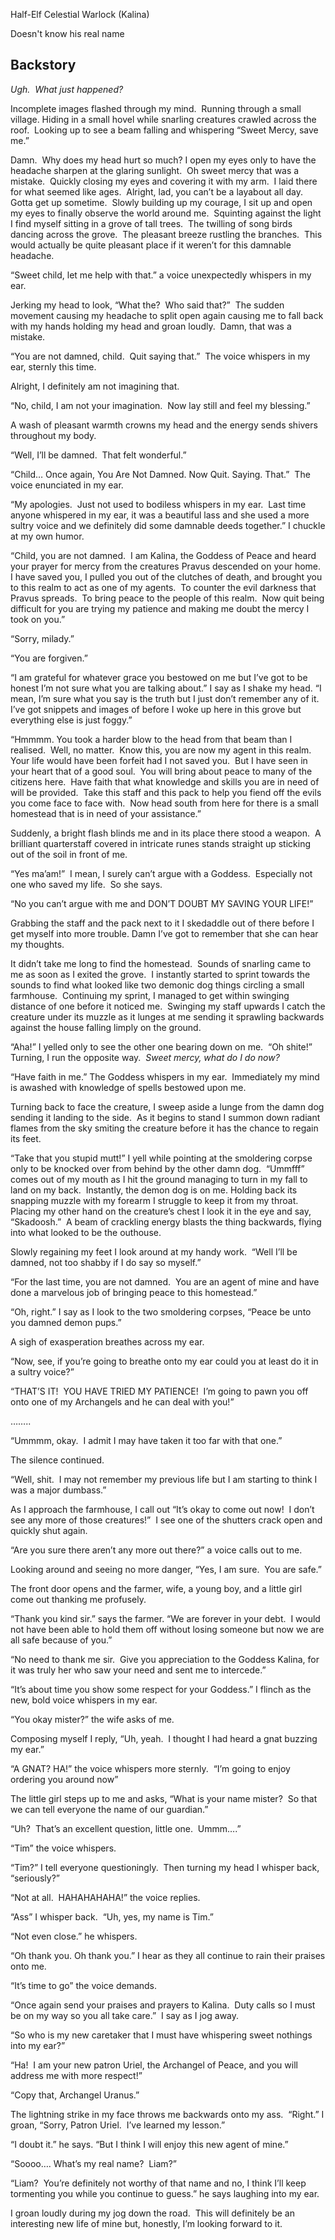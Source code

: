 Half-Elf Celestial Warlock (Kalina)

Doesn't know his real name

## Backstory
_Ugh.  What just happened?_

Incomplete images flashed through my mind.  Running through a small village. Hiding in a small hovel while snarling creatures crawled across the roof.  Looking up to see a beam falling and whispering “Sweet Mercy, save me.”

Damn.  Why does my head hurt so much? I open my eyes only to have the headache sharpen at the glaring sunlight.  Oh sweet mercy that was a mistake.  Quickly closing my eyes and covering it with my arm.  I laid there for what seemed like ages.  Alright, lad, you can’t be a layabout all day.  Gotta get up sometime.  Slowly building up my courage, I sit up and open my eyes to finally observe the world around me.  Squinting against the light I find myself sitting in a grove of tall trees.  The twilling of song birds dancing across the grove.  The pleasant breeze rustling the branches.  This would actually be quite pleasant place if it weren’t for this damnable headache.

“Sweet child, let me help with that.” a voice unexpectedly whispers in my ear.

Jerking my head to look, “What the?  Who said that?”  The sudden movement causing my headache to split open again causing me to fall back with my hands holding my head and groan loudly.  Damn, that was a mistake.

“You are not damned, child.  Quit saying that.”  The voice whispers in my ear, sternly this time.

Alright, I definitely am not imagining that. 

“No, child, I am not your imagination.  Now lay still and feel my blessing.” 

A wash of pleasant warmth crowns my head and the energy sends shivers throughout my body.

“Well, I’ll be damned.  That felt wonderful.”

“Child… Once again, You Are Not Damned. Now Quit. Saying. That.”  The voice enunciated in my ear.

“My apologies.  Just not used to bodiless whispers in my ear.  Last time anyone whispered in my ear, it was a beautiful lass and she used a more sultry voice and we definitely did some damnable deeds together.” I chuckle at my own humor.

“Child, you are not damned.  I am Kalina, the Goddess of Peace and heard your prayer for mercy from the creatures Pravus descended on your home.  I have saved you, I pulled you out of the clutches of death, and brought you to this realm to act as one of my agents.  To counter the evil darkness that Pravus spreads.  To bring peace to the people of this realm.  Now quit being difficult for you are trying my patience and making me doubt the mercy I took on you.”

“Sorry, milady.”

“You are forgiven.”

“I am grateful for whatever grace you bestowed on me but I’ve got to be honest I’m not sure what you are talking about.” I say as I shake my head. “I mean, I’m sure what you say is the truth but I just don’t remember any of it.  I’ve got snippets and images of before I woke up here in this grove but everything else is just foggy.”

“Hmmmm. You took a harder blow to the head from that beam than I realised.  Well, no matter.  Know this, you are now my agent in this realm.  Your life would have been forfeit had I not saved you.  But I have seen in your heart that of a good soul.  You will bring about peace to many of the citizens here.  Have faith that what knowledge and skills you are in need of will be provided.  Take this staff and this pack to help you fiend off the evils you come face to face with.  Now head south from here for there is a small homestead that is in need of your assistance.”

Suddenly, a bright flash blinds me and in its place there stood a weapon.  A brilliant quarterstaff covered in intricate runes stands straight up sticking out of the soil in front of me.

“Yes ma’am!”  I mean, I surely can’t argue with a Goddess.  Especially not one who saved my life.  So she says.

“No you can’t argue with me and DON’T DOUBT MY SAVING YOUR LIFE!”

Grabbing the staff and the pack next to it I skedaddle out of there before I get myself into more trouble. Damn I’ve got to remember that she can hear my thoughts.

It didn’t take me long to find the homestead.  Sounds of snarling came to me as soon as I exited the grove.  I instantly started to sprint towards the sounds to find what looked like two demonic dog things circling a small farmhouse.  Continuing my sprint, I managed to get within swinging distance of one before it noticed me.  Swinging my staff upwards I catch the creature under its muzzle as it lunges at me sending it sprawling backwards against the house falling limply on the ground.

“Aha!” I yelled only to see the other one bearing down on me.  “Oh shite!” Turning, I run the opposite way.  _Sweet mercy, what do I do now?_  

“Have faith in me.” The Goddess whispers in my ear.  Immediately my mind is awashed with knowledge of spells bestowed upon me.  

Turning back to face the creature, I sweep aside a lunge from the damn dog sending it landing to the side.  As it begins to stand I summon down radiant flames from the sky smiting the creature before it has the chance to regain its feet.  

“Take that you stupid mutt!” I yell while pointing at the smoldering corpse only to be knocked over from behind by the other damn dog.  “Ummfff” comes out of my mouth as I hit the ground managing to turn in my fall to land on my back.  Instantly, the demon dog is on me. Holding back its snapping muzzle with my forearm I struggle to keep it from my throat.  Placing my other hand on the creature’s chest I look it in the eye and say, “Skadoosh.”  A beam of crackling energy blasts the thing backwards, flying into what looked to be the outhouse.  

Slowly regaining my feet I look around at my handy work.  “Well I’ll be damned, not too shabby if I do say so myself.”

“For the last time, you are not damned.  You are an agent of mine and have done a marvelous job of bringing peace to this homestead.”

“Oh, right.” I say as I look to the two smoldering corpses, “Peace be unto you damned demon pups.”

A sigh of exasperation breathes across my ear.

“Now, see, if you’re going to breathe onto my ear could you at least do it in a sultry voice?”

“THAT’S IT!  YOU HAVE TRIED MY PATIENCE!  I’m going to pawn you off onto one of my Archangels and he can deal with you!”

……..

“Ummmm, okay.  I admit I may have taken it too far with that one.”

The silence continued.  

“Well, shit.  I may not remember my previous life but I am starting to think I was a major dumbass.”  

As I approach the farmhouse, I call out “It’s okay to come out now!  I don’t see any more of those creatures!”  I see one of the shutters crack open and quickly shut again.  

“Are you sure there aren’t any more out there?” a voice calls out to me.

Looking around and seeing no more danger, “Yes, I am sure.  You are safe.”

The front door opens and the farmer, wife, a young boy, and a little girl come out thanking me profusely.

“Thank you kind sir.” says the farmer. “We are forever in your debt.  I would not have been able to hold them off without losing someone but now we are all safe because of you.”

“No need to thank me sir.  Give you appreciation to the Goddess Kalina, for it was truly her who saw your need and sent me to intercede.”  

“It’s about time you show some respect for your Goddess.” I flinch as the new, bold voice whispers in my ear.

“You okay mister?” the wife asks of me.

Composing myself I reply, “Uh, yeah.  I thought I had heard a gnat buzzing my ear.”

“A GNAT? HA!” the voice whispers more sternly.  “I’m going to enjoy ordering you around now”

The little girl steps up to me and asks, “What is your name mister?  So that we can tell everyone the name of our guardian.”  

“Uh?  That’s an excellent question, little one.  Ummm….”

“Tim” the voice whispers.

“Tim?” I tell everyone questioningly.  Then turning my head I whisper back, “seriously?”

“Not at all.  HAHAHAHAHA!” the voice replies.

“Ass” I whisper back.  “Uh, yes, my name is Tim.”

“Not even close.” he whispers.

“Oh thank you. Oh thank you.” I hear as they all continue to rain their praises onto me.

“It’s time to go” the voice demands.

“Once again send your praises and prayers to Kalina.  Duty calls so I must be on my way so you all take care.”  I say as I jog away.

“So who is my new caretaker that I must have whispering sweet nothings into my ear?”

“Ha!  I am your new patron Uriel, the Archangel of Peace, and you will address me with more respect!”

“Copy that, Archangel Uranus.”

The lightning strike in my face throws me backwards onto my ass.  “Right.” I groan, “Sorry, Patron Uriel.  I’ve learned my lesson.”

“I doubt it.” he says. “But I think I will enjoy this new agent of mine.”

“Soooo…. What’s my real name?  Liam?”

“Liam?  You’re definitely not worthy of that name and no, I think I’ll keep tormenting you while you continue to guess.” he says laughing into my ear.

I groan loudly during my jog down the road.  This will definitely be an interesting new life of mine but, honestly, I’m looking forward to it.